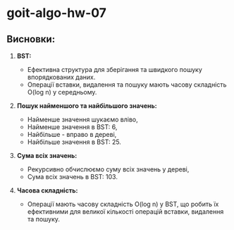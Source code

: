 # goit-algo-hw-07

## Висновки:
1. **BST:**
   - Ефективна структура для зберігання та швидкого пошуку впорядкованих даних.
   - Операції вставки, видалення та пошуку мають часову складність O(log n) у середньому.

2. **Пошук найменшого та найбільшого значень:**
   - Найменше значення шукаємо вліво,
   - Найменше значення в BST: 6,
   - Найбільше - вправо в дереві,
   - Найбільше значення в BST: 25.

3. **Сума всіх значень:**
   - Рекурсивно обчислюємо суму всіх значень у дереві,
   - Сума всіх значень в BST: 103.

4. **Часова складність:**
   - Операції мають часову складність O(log n) у BST, що робить їх ефективними для великої кількості операцій вставки, видалення та пошуку.
